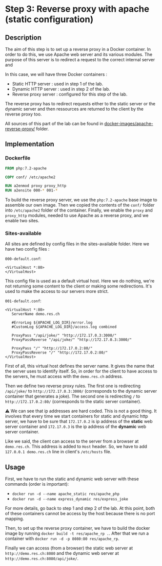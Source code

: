 # Step 3: Reverse proxy with apache (static configuration)

## Description

The aim of this step is to set up a reverse proxy in a Docker container. In order to do this, we use Apache web server and its various modules. The purpose of this server is to redirect a request to the correct internal server and 

In this case, we will have three Docker containers :
* Static HTTP server : used in step 1 of the lab.
* Dynamic HTTP server : used in step 2 of the lab.
* Reverse proxy server : configured for this step of the lab.

The reverse proxy has to redirect requests either to the static server or the dynamic server and then ressources are returned to the client by the reverse proxy too.

All sources of this part of the lab can be found in [docker-images/apache-reverse-proxy/](../docker-images/apache-reverse-proxy/) folder.

## Implementation

### Dockerfile

```dockerfile
FROM php:7.2-apache

COPY conf/ /etc/apache2

RUN a2enmod proxy proxy_http
RUN a2ensite 000-* 001-*
```

To build the reverse proxy server, we use the `php:7.2-apache` base image to assemble our own image. Then we copied the contents of the `conf/` folder into `/etc/apache2` folder of the container. Finally, we enable the `proxy` and `proxy_http` modules, needed to use Apache as a reverse proxy, and we enable two sites.

### Sites-available

All sites are defined by config files in the sites-available folder. Here we have two config files :

`000-default.conf`:

```apacheconf
<VirtualHost *:80>
</VirtualHost>
```
 
 This config file is used as a default virtual host. Here we do nothing, we're not returning some content to the client or making some redirections. It's used to make the access to our servers more strict.

 `001-default.conf`:

 ```apacheconf
 <VirtualHost *:80>
	ServerName demo.res.ch

	#ErrorLog ${APACHE_LOG_DIR}/error.log
	#CustomLog ${APACHE_LOG_DIR}/access.log combined

	ProxyPass "/api/joke/" "http://172.17.0.3:3000/"
	ProxyPassReverse "/api/joke/" "http://172.17.0.3:3000/"
	
	ProxyPass "/" "http://172.17.0.2:80/"
	ProxyPassReverse "/" "http://172.17.0.2:80/"
</VirtualHost>
 ```

 First of all, this virtual host defines the server name. It gives the name that the server uses to identify itself. So, in order for the client to have access to the servers, he must access with the `demo.res.ch` address.

 Then we define two reverse proxy rules. The first one is redirecting `/api/joke/` to `http://172.17.0.3:3000/` (corresponds to the dynamic server container that generates a joke). The second one is redirecting `/` to `http://172.17.0.2:80/` (corresponds to the static server container).

 :warning: We can see that ip addresses are hard coded. This is not a good thing. It involves that every time we start containers for static and dynamic http server, we have to be sure that `172.17.0.2` is ip address of the **static** web server container and `172.17.0.3` is the ip address of the **dynamic** web server container.

 Like we said, the client can access to the server from a browser at `demo.res.ch`. This address is added to `Host` header. So, we have to add `127.0.0.1 demo.res.ch` line in client's `/etc/hosts` file.

## Usage

First, we have to run the static and dynamic web server with these commands (order is important):
* `docker run -d --name apache_static res/apache_php`
* `docker run -d --name express_dynamic res/express_joke`

For more details, go back to step 1 and step 2 of the lab. At this point, both of these containers cannot be access by the host because there is no port mapping.

Then, to set up the reverse proxy container, we have to build the docker image by running `docker build -t res/apache_rp .`. After that we run a container with `docker run -d -p 8080:80 res/apache_rp`.

Finally we can access (from a browser) the static web server at `http://demo.res.ch:8080` and the dynamic web server at `http://demo.res.ch:8080/api/joke/`.
